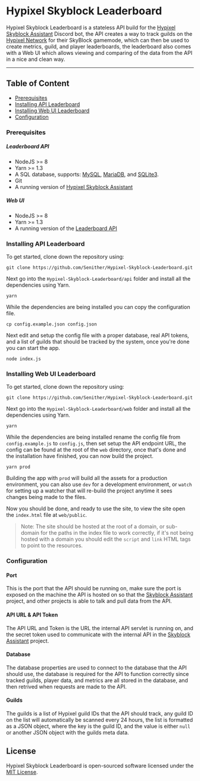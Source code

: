 Hypixel Skyblock Leaderboard
============================

Hypixel Skyblock Leaderboard is a stateless API build for the [Hypixel Skyblock Assistant](https://github.com/Senither/Hypixel-Skyblock-Assistant) Discord bot, the API creates a way to track guilds on the [Hypixel Network](https://hypixel.net/) for their SkyBlock gamemode, which can then be used to create metrics, guild, and player leaderboards, the leaderboard also comes with a Web UI which allows viewing and comparing of the data from the API in a nice and clean way. 

<hr>

## Table of Content

 - [Prerequisites](#prerequisites)
 - [Installing API Leaderboard](#installing-api-leaderboard)
 - [Installing Web UI Leaderboard](#installing-web-ui-leaderboard)
 - [Configuration](#configuration)

### Prerequisites

##### Leaderboard API
 * NodeJS >= 8
 * Yarn >= 1.3
 * A SQL database, supports: [MySQL](https://www.mysql.com/), [MariaDB](https://mariadb.org/), and [SQLite3](https://www.sqlite.org/index.html).
 * Git
 * A running version of [Hypixel Skyblock Assistant](https://github.com/Senither/Hypixel-Skyblock-Assistant)

##### Web UI
 * NodeJS >= 8
 * Yarn >= 1.3
 * A running version of the [Leaderboard API](https://github.com/Senither/Hypixel-Skyblock-Leaderboard/tree/master/api)

### Installing API Leaderboard

To get started, clone down the repository using:

    git clone https://github.com/Senither/Hypixel-Skyblock-Leaderboard.git

Next go into the `Hypixel-Skyblock-Leaderboard/api` folder and install all the dependencies using Yarn.

    yarn

While the dependencies are being installed you can copy the configuration file.

    cp config.example.json config.json

Next edit and setup the config file with a proper database, real API tokens, and a list of guilds that should be tracked by the system, once you're done you can start the app.

    node index.js

### Installing Web UI Leaderboard

To get started, clone down the repository using:

    git clone https://github.com/Senither/Hypixel-Skyblock-Leaderboard.git

Next go into the `Hypixel-Skyblock-Leaderboard/web` folder and install all the dependencies using Yarn.

    yarn

While the dependencies are being installed rename the config file from `config.example.js` to `config.js`, then set setup the API endpoint URL, the config can be found at the root of the `web` directory, once that's done and the installation have finished, you can now build the project.

    yarn prod

Building the app with `prod` will build all the assets for a production environment, you can also use `dev` for a development environment, or `watch` for setting up a watcher that will re-build the project anytime it sees changes being made to the files.

Now you should be done, and ready to use the site, to view the site open the `index.html` file at `web/public`.

> Note: The site should be hosted at the root of a domain, or sub-domain for the paths in the index file to work correctly, if it's not being hosted with a domain you should edit the `script` and `link` HTML tags to point to the resources.

### Configuration

#### Port

This is the port that the API should be running on, make sure the port is exposed on the machine the API is hosted on so that the [Skyblock Assistant](https://github.com/Senither/Hypixel-Skyblock-Assistant) project, and other projects is able to talk and pull data from the API.

#### API URL & API Token

The API URL and Token is the URL the internal API servlet is running on, and the secret token used to communicate with the internal API in the [Skyblock Assistant](https://github.com/Senither/Hypixel-Skyblock-Assistant) project.

#### Database

The database properties are used to connect to the database that the API should use, the database is required for the API to function correctly since tracked guilds, player data, and metrics are all stored in the database, and then retrived when requests are made to the API.

#### Guilds

The guilds is a list of Hypixel guild IDs that the API should track, any guild ID on the list will automatically be scanned every 24 hours, the list is formatted as a JSON object, where the key is the guild ID, and the value is either `null` or another JSON object with the guilds meta data.

## License

Hypixel Skyblock Leaderboard is open-sourced software licensed under the [MIT License](https://opensource.org/licenses/MIT).

